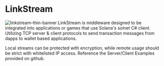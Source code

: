 # LinkStream
![linkstream-thin-banner](https://user-images.githubusercontent.com/24855008/214090668-e52dfc8f-00a2-47dd-807c-fd4c3cfd8a9a.png)
LinkStream is middleware designed to be integrated into applications or games that use Solana's solnet C# client.
Utilizing TCP server & client protocols to send transaction messages from dapps to wallet based applications. 

Local streams can be protected with encryption, while remote usage should be strict with whitelisted IP access. 
Reference the Server/Client Examples provided on github.
